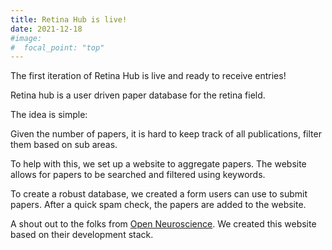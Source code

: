 ```yaml
---
title: Retina Hub is live!
date: 2021-12-18
#image:
#  focal_point: "top"
---
```


The first iteration of Retina Hub is live and ready to receive entries!

Retina hub is a user driven paper database for the retina field. 

The idea is simple: 

Given the number of papers, it is hard to keep track of all publications, filter them based on sub areas.

To help with this, we set up a website to aggregate papers. The website allows for papers to be searched and filtered using keywords.

To create a robust database, we created a form users can use to submit papers. After a quick spam check, the papers are added to the website. 

A shout out to the folks from [Open Neuroscience](https://open-neuroscience.com). We created this website based on their development stack. 